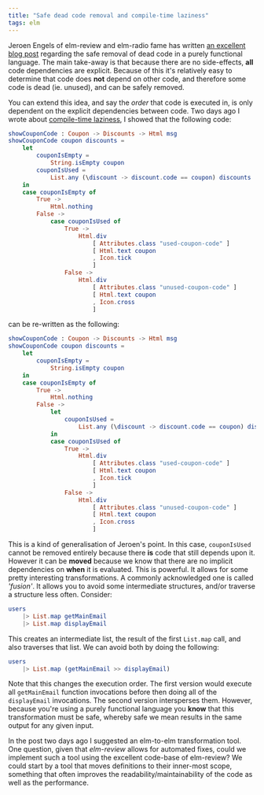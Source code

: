 ```yaml
---
title: "Safe dead code removal and compile-time laziness"
tags: elm 
---
```


Jeroen Engels of elm-review and elm-radio fame has written [an excellent blog post](https://clouddev.pakk.io:4014/posts/2021-01-26-more-compile-time-laziness) regarding the safe removal of dead code in a purely functional language. The main take-away is that because there are no side-effects, **all** code dependencies are explicit. Because of this it's relatively easy to determine that code does **not** depend on other code, and therefore some code is dead (ie. unused), and can be safely removed.

You can extend this idea, and say the *order* that code is executed in, is only dependent on the explicit dependencies between code. Two days ago I wrote about [compile-time laziness](/posts/2021-01-26-more-compile-time-laziness), I showed that the following code:

```elm
showCouponCode : Coupon -> Discounts -> Html msg
showCouponCode coupon discounts =
    let
        couponIsEmpty =
            String.isEmpty coupon
        couponIsUsed =
            List.any (\discount -> discount.code == coupon) discounts
    in
    case couponIsEmpty of
        True ->
            Html.nothing
        False ->
            case couponIsUsed of
                True ->
                    Html.div
                        [ Attributes.class "used-coupon-code" ]
                        [ Html.text coupon
                        , Icon.tick
                        ]
                False ->
                    Html.div
                        [ Attributes.class "unused-coupon-code" ]
                        [ Html.text coupon
                        , Icon.cross
                        ]

```

can be re-written as the following:

    
```elm
showCouponCode : Coupon -> Discounts -> Html msg
showCouponCode coupon discounts =
    let
        couponIsEmpty =
            String.isEmpty coupon
    in
    case couponIsEmpty of
        True ->
            Html.nothing
        False ->
            let
                couponIsUsed =
                    List.any (\discount -> discount.code == coupon) discounts
            in
            case couponIsUsed of
                True ->
                    Html.div
                        [ Attributes.class "used-coupon-code" ]
                        [ Html.text coupon
                        , Icon.tick
                        ]
                False ->
                    Html.div
                        [ Attributes.class "unused-coupon-code" ]
                        [ Html.text coupon
                        , Icon.cross
                        ]

```

This is a kind of generalisation of Jeroen's point. In this case, `couponIsUsed` cannot be removed entirely because there **is** code that still depends upon it. However it can be **moved** because we know that there are no implicit dependencies on **when** it is evaluated. This is powerful. It allows for some pretty interesting transformations. A commonly acknowledged one is called *'fusion'*. It allows you to avoid some intermediate structures, and/or traverse a structure less often. Consider:

```elm
users
    |> List.map getMainEmail
    |> List.map displayEmail
```

This creates an intermediate list, the result of the first `List.map` call, and also traverses that list. We can avoid both by doing the following:

```elm
users
    |> List.map (getMainEmail >> displayEmail)
```

Note that this changes the execution order. The first version would execute all `getMainEmail` function invocations before then doing all of the `displayEmail` invocations. The second version intersperses them. However, because you're using a purely functional language you **know** that this transformation must be safe, whereby safe we mean results in the same output for any given input.

In the post two days ago I suggested an elm-to-elm transformation tool. One question, given that *elm-review* allows for automated fixes, could we implement such a tool using the excellent code-base of elm-review? We could start by a tool that moves definitions to their inner-most scope, something that often improves the readability/maintainability of the code as well as the performance.


